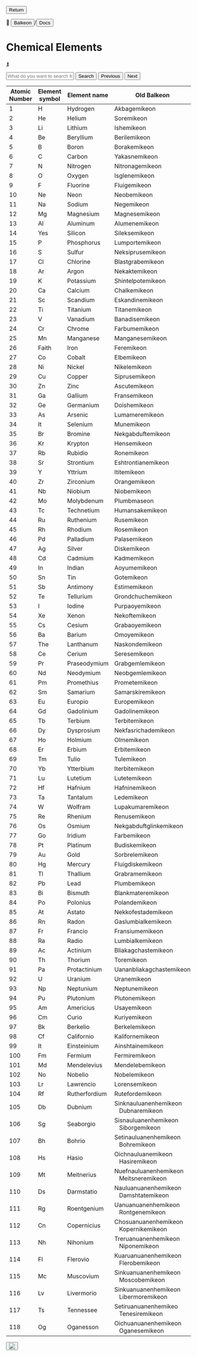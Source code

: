 <button class="button-82-pushable" role="button" onclick="history.back()">
 <span class="button-82-shadow"></span>
 <span class="button-82-edge"></span>
 <span class="button-82-front text">
 Return
 </span> </button>

📂 <button class="button-16" role="button" onclick="location.href='../../index'">Balkeon</button>/<button class="button-16" role= "button" onclick="location.href='../index'">Docs</button>

# Chemical Elements

<a name="top"></a>
<a class="top-link hide" href="#top">⏫️</a>

<input type="text" id="search-input" placeholder="What do you want to search for?"> <button id="search-button" onclick="searchAndHighlightTable()">Search</button> <button id= "next-button" onclick="previousMatch()">Previous</button> <button id="previous-button" onclick="nextMatch()">Next</button>

<div class="table-wrapper" markdown="block">
<table id="content-table" style="width:100%"><thead>
 <tr>
 <th>Atomic Number</th>
 <th>Element symbol</th>
 <th>Element name</th>
 <th>Old Balkeon</th>
 <th>Modern Balkeon</th>
 </tr></thead>
<tbody>
 <tr>
 <td>1</td>
 <td>H</td>
 <td>Hydrogen</td>
 <td>Akbagemikeon</td>
 <td>Hydrogenemikeon</td>
 </tr>
 <tr>
 <td>2</td>
 <td>He</td>
 <td>Helium</td>
 <td>Soremikeon</td>
 <td>Heliremikeon</td>
 </tr>
 <tr>
 <td>3</td>
 <td>Li</td>
 <td>Lithium</td>
 <td>Ishemikeon</td>
 <td>Litiremikeon</td>
 </tr>
 <tr>
 <td>4</td>
 <td>Be</td>
 <td>Beryllium</td>
 <td>Berilemikeon</td>
 <td>Berilemikeon</td>
 </tr>
 <tr>
 <td>5</td>
 <td>B</td>
 <td>Boron</td>
 <td>Borakemikeon</td>
 <td>Boremikeon</td>
 </tr>
 <tr>
 <td>6</td>
 <td>C</td>
 <td>Carbon</td>
 <td>Yakasnemikeon</td>
 <td>Karbonemikeon</td>
 </tr>
 <tr>
 <td>7</td>
 <td>N</td>
 <td>Nitrogen</td>
 <td>Nitronagemikeon</td>
 <td>Nitrogenemikeon</td>
 </tr>
 <tr>
 <td>8</td>
 <td>O</td>
 <td>Oxygen</td>
 <td>Isglenemikeon</td>
 <td>Oksigenemikeon</td>
 </tr>
 <tr>
 <td>9</td>
 <td>F</td>
 <td>Fluorine</td>
 <td>Fluigemikeon</td>
 <td>Fluoremikeon</td>
 </tr>
 <tr>
 <td>10</td>
 <td>Ne</td>
 <td>Neon</td>
 <td>Neobemikeon</td>
 <td>Neonemikeon</td>
 </tr>
 <tr>
 <td>11</td>
 <td>Na</td>
 <td>Sodium</td>
 <td>Negemikeon</td>
 <td>Natriumemikeon</td>
 </tr>
 <tr>
 <td>12</td>
 <td>Mg</td>
 <td>Magnesium</td>
 <td>Magnesemikeon</td>
 <td>Magnesemikeon</td>
 </tr>
 <tr>
 <td>13</td>
 <td>Al</td>
 <td>Aluminum</td>
 <td>Alumenemikeon</td>
 <td>Aluminemikeon</td>
 </tr>
 <tr>
 <td>14</td>
 <td>Yes</td>
 <td>Silicon</td>
 <td>Sileksemikeon</td>
 <td>Sileksemikeon</td>
 </tr>
 <tr>
 <td>15</td>
 <td>P</td>
 <td>Phosphorus</td>
 <td>Lumportemikeon</td>
 <td>Phosforemikeon</td>
 </tr>
 <tr>
 <td>16</td>
 <td>S</td>
 <td>Sulfur</td>
 <td>Neksiprusemikeon</td>
 <td>Sulfuremikeon</td>
 </tr>
 <tr>
 <td>17</td>
 <td>Cl</td>
 <td>Chlorine</td>
 <td>Blastgrabemikeon</td>
 <td>Kloremikeon</td>
 </tr>
 <tr>
 <td>18</td>
 <td>Ar</td>
 <td>Argon</td>
 <td>Nekaktemikeon</td>
 <td>Argonemikeon</td>
 </tr>
 <tr>
 <td>19</td>
 <td>K</td>
 <td>Potassium</td>
 <td>Shintelpotemikeon</td>
 <td>Kaliremikeon</td>
 </tr>
 <tr>
 <td>20</td>
 <td>Ca</td>
 <td>Calcium</td>
 <td>Chalkemikeon</td>
 <td>Kalsemikeon</td>
 </tr>
 <tr>
 <td>21</td>
 <td>Sc</td>
 <td>Scandium</td>
 <td>Eskandinemikeon</td>
 <td>Eskandemikeon</td>
 </tr>
 <tr>
 <td>22</td>
 <td>Ti</td>
 <td>Titanium</td>
 <td>Titanemikeon</td>
 <td>Titanemikeon</td>
 </tr>
 <tr>
 <td>23</td>
 <td>V</td>
 <td>Vanadium</td>
 <td>Banadisemikeon</td>
 <td>Banademikeon</td>
 </tr>
 <tr>
 <td>24</td>
 <td>Cr</td>
 <td>Chrome</td>
 <td>Farbumemikeon</td>
 <td>Kromemikeon</td>
 </tr>
 <tr>
 <td>25</td>
 <td>Mn</td>
 <td>Manganese</td>
 <td>Manganesemikeon</td>
 <td>Manganesemikeon</td>
 </tr>
 <tr>
 <td>26</td>
 <td>Faith</td>
 <td>Iron</td>
 <td>Feremikeon</td>
 <td>Feremikeon</td>
 </tr>
 <tr>
 <td>27</td>
 <td>Co</td>
 <td>Cobalt</td>
 <td>Elbemikeon</td>
 <td>Kobaltemikeon</td>
 </tr>
 <tr>
 <td>28</td>
 <td>Ni</td>
 <td>Nickel</td>
 <td>Nikelemikeon</td>
 <td>Nikelemikeon</td>
 </tr>
 <tr>
 <td>29</td>
 <td>Cu</td>
 <td>Copper</td>
 <td>Siprusemikeon</td>
 <td>Kuperemikeon</td>
 </tr>
 <tr>
 <td>30</td>
 <td>Zn</td>
 <td>Zinc</td>
 <td>Ascutemikeon</td>
 <td>Sinkemikeon</td>
 </tr>
 <tr>
 <td>31</td>
 <td>Ga</td>
 <td>Gallium</td>
 <td>Fransemikeon</td>
 <td>Galiremikeon</td>
 </tr>
 <tr>
 <td>32</td>
 <td>Ge</td>
 <td>Germanium</td>
 <td>Doishemikeon</td>
 <td>Germanemikeon</td>
 </tr>
 <tr>
 <td>33</td>
 <td>As</td>
 <td>Arsenic</td>
 <td>Lumameremikeon</td>
 <td>Arsenikemikeon</td>
 </tr>
 <tr>
 <td>34</td>
 <td>It</td>
 <td>Selenium</td>
 <td>Munemikeon</td>
 <td>Selenemikeon</td>
 </tr>
 <tr>
 <td>35</td>
 <td>Br</td>
 <td>Bromine</td>
 <td>Nekgabduftemikeon</td>
 <td>Bromosemikeon</td>
 </tr>
 <tr>
 <td>36</td>
 <td>Kr</td>
 <td>Krypton</td>
 <td>Hensemikeon</td>
 <td>Kryptonemikeon</td>
 </tr>
 <tr>
 <td>37</td>
 <td>Rb</td>
 <td>Rubidio</td>
 <td>Ronemikeon</td>
 <td>Rubidemikeon</td>
 </tr>
 <tr>
 <td>38</td>
 <td>Sr</td>
 <td>Strontium</td>
 <td>Eshtrontianemikeon</td>
 <td>Estrontianemikeon</td>
 </tr>
 <tr>
 <td>39</td>
 <td>Y</td>
 <td>Yttrium</td>
 <td>Ititemikeon</td>
 <td>Ititemikeon</td>
 </tr>
 <tr>
 <td>40</td>
 <td>Zr</td>
 <td>Zirconium</td>
 <td>Orangemikeon</td>
 <td>Sirkonemikeon</td>
 </tr>
 <tr>
 <td>41</td>
 <td>Nb</td>
 <td>Niobium</td>
 <td>Niobemikeon</td>
 <td>Niobemikeon</td>
 </tr>
 <tr>
 <td>42</td>
 <td>Mo</td>
 <td>Molybdenum</td>
 <td>Plumbmaseon</td>
 <td>Molidenemikeon</td>
 </tr>
 <tr>
 <td>43</td>
 <td>Tc</td>
 <td>Technetium</td>
 <td>Humansakemikeon</td>
 <td>Teknetosemikeon</td>
 </tr>
 <tr>
 <td>44</td>
 <td>Ru</td>
 <td>Ruthenium</td>
 <td>Rusemikeon</td>
 <td>Rutenemikeon</td>
 </tr>
 <tr>
 <td>45</td>
 <td>Rh</td>
 <td>Rhodium</td>
 <td>Rosemikeon</td>
 <td>Rodonemikeon</td>
 </tr>
 <tr>
 <td>46</td>
 <td>Pd</td>
 <td>Palladium</td>
 <td>Palasemikeon</td>
 <td>Palasemikeon</td>
 </tr>
 <tr>
 <td>47</td>
 <td>Ag</td>
 <td>Silver</td>
 <td>Diskemikeon</td>
 <td>Argusemikeon</td>
 </tr>
 <tr>
 <td>48</td>
 <td>Cd</td>
 <td>Cadmium</td>
 <td>Kadmemikeon</td>
 <td>Kadmemikeon</td>
 </tr>
 <tr>
 <td>49</td>
 <td>In</td>
 <td>Indian</td>
 <td>Aoyumemikeon</td>
 <td>Indiremikeon</td>
 </tr>
 <tr>
 <td>50</td>
 <td>Sn</td>
 <td>Tin</td>
 <td>Gotemikeon</td>
 <td>Estagnemikeon</td>
 </tr>
 <tr>
 <td>51</td>
 <td>Sb</td>
 <td>Antimony</td>
 <td>Estimemikeon</td>
 <td>Estimemikeon</td>
 </tr>
 <tr>
 <td>52</td>
 <td>Te</td>
 <td>Tellurium</td>
 <td>Grondchuchemikeon</td>
 <td>Teluremikeon</td>
 </tr>
 <tr>
 <td>53</td>
 <td>I</td>
 <td>Iodine</td>
 <td>Purpaoyemikeon</td>
 <td>Iodesemikeon</td>
 </tr>
 <tr>
 <td>54</td>
 <td>Xe</td>
 <td>Xenon</td>
 <td>Nekoftemikeon</td>
 <td>Senosemikeon</td>
 </tr>
 <tr>
 <td>55</td>
 <td>Cs</td>
 <td>Cesium</td>
 <td>Grabaoyemikeon</td>
 <td>Kesimemikeon</td>
 </tr>
 <tr>
 <td>56</td>
 <td>Ba</td>
 <td>Barium</td>
 <td>Omoyemikeon</td>
 <td>Barisemikeon</td>
 </tr>
 <tr>
 <td>57</td>
 <td>The</td>
 <td>Lanthanum</td>
 <td>Naskondemikeon</td>
 <td>Lantanemikeon</td>
 </tr>
 <tr>
 <td>58</td>
 <td>Ce</td>
 <td>Cerium</td>
 <td>Seresemikeon</td>
 <td>Seresemikeon</td>
 </tr>
 <tr>
 <td>59</td>
 <td>Pr</td>
 <td>Praseodymium</td>
 <td>Grabgemlemikeon</td>
 <td>Prasiodemikeon</td>
 </tr>
 <tr>
 <td>60</td>
 <td>Nd</td>
 <td>Neodymium</td>
 <td>Neobgemlemikeon</td>
 <td>Neodemikeon</td>
 </tr>
 <tr>
 <td>61</td>
 <td>Pm</td>
 <td>Promethius</td>
 <td>Prometemikeon</td>
 <td>Prometemikeon</td>
 </tr>
 <tr>
 <td>62</td>
 <td>Sm</td>
 <td>Samarium</td>
 <td>Samarskiremikeon</td>
 <td>Samaremikeon</td>
 </tr>
 <tr>
 <td>63</td>
 <td>Eu</td>
 <td>Europio</td>
 <td>Europemikeon</td>
 <td>Europemikeon</td>
 </tr>
 <tr>
 <td>64</td>
 <td>Gd</td>
 <td>Gadolinium</td>
 <td>Gadolinemikeon</td>
 <td>Gadolinemikeon</td>
 </tr>
 <tr>
 <td>65</td>
 <td>Tb</td>
 <td>Terbium</td>
 <td>Terbitemikeon</td>
 <td>Terbitemikeon</td>
 </tr>
 <tr>
 <td>66</td>
 <td>Dy</td>
 <td>Dysprosium</td>
 <td>Nekfasrichademikeon</td>
 <td>Disprosemikeon</td>
 </tr>
 <tr>
 <td>67</td>
 <td>Ho</td>
 <td>Holmium</td>
 <td>Olmemikeon</td>
 <td>Olmemikeon</td>
 </tr>
 <tr>
 <td>68</td>
 <td>Er</td>
 <td>Erbium</td>
 <td>Erbitemikeon</td>
 <td>Erbitemikeon</td>
 </tr>
 <tr>
 <td>69</td>
 <td>Tm</td>
 <td>Tulio</td>
 <td>Tulemikeon</td>
 <td>Tulemikeon</td>
 </tr>
 <tr>
 <td>70</td>
 <td>Yb</td>
 <td>Ytterbium</td>
 <td>Iterbitemikeon</td>
 <td>Iterbitemikeon</td>
 </tr>
 <tr>
 <td>71</td>
 <td>Lu</td>
 <td>Lutetium</td>
 <td>Lutetemikeon</td>
 <td>Lutetemikeon</td>
 </tr>
 <tr>
 <td>72</td>
 <td>Hf</td>
 <td>Hafnium</td>
 <td>Hafninemikeon</td>
 <td>Hafninemikeon</td>
 </tr>
 <tr>
 <td>73</td>
 <td>Ta</td>
 <td>Tantalum</td>
 <td>Ledemikeon</td>
 <td>Tantalemikeon</td>
 </tr>
 <tr>
 <td>74</td>
 <td>W</td>
 <td>Wolfram</td>
 <td>Lupakumaremikeon</td>
  <td>Bolframemikeon</td>
 </tr>
 <tr>
 <td>75</td>
 <td>Re</td>
 <td>Rhenium</td>
 <td>Renusemikeon</td>
 <td>Renusemikeon</td>
 </tr>
 <tr>
 <td>76</td>
 <td>Os</td>
 <td>Osmium</td>
 <td>Nekgabduftglinkemikeon</td>
 <td>Osmeremikeon</td>
 </tr>
 <tr>
 <td>77</td>
 <td>Go</td>
 <td>Iridium</td>
 <td>Farbemikeon</td>
 <td>Iridemikeon</td>
 </tr>
 <tr>
 <td>78</td>
 <td>Pt</td>
 <td>Platinum</td>
 <td>Budiskemikeon</td>
 <td>Platinemikeon</td>
 </tr>
 <tr>
 <td>79</td>
 <td>Au</td>
 <td>Gold</td>
 <td>Sorbrelemikeon</td>
 <td>Auremikeon</td>
 </tr>
 <tr>
 <td>80</td>
 <td>Hg</td>
 <td>Mercury</td>
 <td>Fluigdiskemikeon</td>
 <td>Merksemikeon</td>
 </tr>
 <tr>
 <td>81</td>
 <td>Tl</td>
 <td>Thallium</td>
 <td>Grabramemikeon</td>
 <td>Talimemikeon</td>
 </tr>
 <tr>
 <td>82</td>
 <td>Pb</td>
 <td>Lead</td>
 <td>Plumbemikeon</td>
 <td>Plumbemikeon</td>
 </tr>
 <tr>
 <td>83</td>
 <td>Bi</td>
 <td>Bismuth</td>
 <td>Blankmateremikeon</td>
 <td>Bismutemikeon</td>
 </tr>
 <tr>
 <td>84</td>
 <td>Po</td>
 <td>Polonius</td>
 <td>Polandemikeon</td>
 <td>Polandemikeon</td>
 </tr>
 <tr>
 <td>85</td>
 <td>At</td>
 <td>Astato</td>
 <td>Nekkofestademikeon</td>
 <td>Astatemikeon</td>
 </tr>
 <tr>
 <td>86</td>
 <td>Rn</td>
 <td>Radon</td>
 <td>Gaslumbialkemikeon </td>
 <td>Radonemikeon</td>
 </tr>
 <tr>
 <td>87</td>
 <td>Fr</td>
 <td>Francio</td>
 <td>Fransiumemikeon</td>
 <td>Fransemikeon</td>
 </tr>
 <tr>
 <td>88</td>
 <td>Ra</td>
 <td>Radio</td>
 <td>Lumbialkemikeon </td>
 <td>Rayemikeon</td>
 </tr>
 <tr>
 <td>89</td>
 <td>Ac</td>
 <td>Actinium</td>
 <td>Bliakagchastemikeon</td>
 <td>Aktinemikeon</td>
 </tr>
 <tr>
 <td>90</td>
 <td>Th</td>
 <td>Thorium</td>
 <td>Toremikeon</td>
 <td>Toremikeon</td>
 </tr>
 <tr>
 <td>91</td>
 <td>Pa</td>
 <td>Protactinium</td>
 <td>Uananbliakagchastemikeon</td>
 <td>Protaktinemikeon</td>
 </tr>
 <tr>
 <td>92</td>
 <td>U</td>
 <td>Uranium</td>
 <td>Uranemikeon</td>
 <td>Uranemikeon</td>
 </tr>
 <tr>
 <td>93</td>
 <td>Np</td>
 <td>Neptunium</td>
 <td>Neptunemikeon</td>
 <td>Neptunemikeon</td>
 </tr>
 <tr>
 <td>94</td>
 <td>Pu</td>
 <td>Plutonium</td>
 <td>Plutonemikeon</td>
 <td>Plutonemikeon</td>
 </tr>
 <tr>
 <td>95</td>
 <td>Am</td>
 <td>Americius</td>
 <td>Usayemikeon</td>
 <td>Usayemikeon</td>
 </tr>
 <tr>
 <td>96</td>
 <td>Cm</td>
 <td>Curio</td>
 <td>Kuriyemikeon</td>
 <td>Kuriyemikeon</td>
 </tr>
 <tr>
 <td>97</td>
 <td>Bk</td>
 <td>Berkelio</td>
 <td>Berkelemikeon</td>
 <td>Berkelemikeon</td>
 </tr>
 <tr>
 <td>98</td>
 <td>Cf</td>
 <td>Californio</td>
 <td>Kalifornemikeon</td>
 <td>Kalifornemikeon</td>
 </tr>
 <tr>
 <td>99</td>
 <td>It</td>
 <td>Einsteinium</td>
 <td>Ainshtainemikeon</td>
 <td>Ainshtainemikeon</td>
 </tr>
 <tr>
 <td>100</td>
 <td>Fm</td>
 <td>Fermium</td>
 <td>Fermiremikeon</td>
 <td>Fermiremikeon</td>
 </tr>
 <tr>
 <td>101</td>
 <td>Md</td>
 <td>Mendelevius</td>
 <td>Mendelebemikeon</td>
 <td>Mendelebemikeon</td>
 </tr>
 <tr>
 <td>102</td>
 <td>No</td>
 <td>Nobelio</td>
 <td>Nobelemikeon</td>
 <td>Nobelemikeon</td>
 </tr>
 <tr>
 <td>103</td>
 <td>Lr</td>
 <td>Lawrencio</td>
 <td>Lorensemikeon</td>
 <td>Lorensemikeon</td>
 </tr>
 <tr>
 <td>104</td>
 <td>Rf</td>
 <td>Rutherfordium</td>
 <td>Rutefordemikeon </td>
 <td>Rutefordemikeon </td>
 </tr>
 <tr>
 <td>105</td>
 <td>Db</td>
 <td>Dubnium</td>
 <td>Sinknauluanenhemikeon<br>&nbsp;&nbsp;&nbsp;Dubnaremikeon</td>
 <td>Dubnaremikeon</td>
 </tr>
 <tr>
 <td>106</td>
 <td>Sg</td>
 <td>Seaborgio</td>
 <td>Sisnauluanenhemikeon<br>&nbsp;&nbsp;&nbsp;Siborgemikeon</td>
 <td>Siborgemikeon</td>
 </tr>
 <tr>
 <td>107</td>
 <td>Bh</td>
 <td>Bohrio</td>
 <td>Setinauluanenhemikeon<br>&nbsp;&nbsp;&nbsp;Bohremikeon</td>
 <td>Bohremikeon</td>
 </tr>
 <tr>
 <td>108</td>
 <td>Hs</td>
 <td>Hasio</td>
 <td>Oichnauluanemikeon<br>&nbsp;&nbsp;&nbsp;Hasiremikeon</td>
 <td>Hasiremikeon</td>
 </tr>
 <tr>
 <td>109</td>
 <td>Mt</td>
 <td>Meitnerius</td>
 <td>Nuefnauluanenhemikeon<br>&nbsp;&nbsp;&nbsp;Meitsneremikeon</td>
 <td>&nbsp;&nbsp;&nbsp;Meitsneremikeon</td>
 </tr>
 <tr>
 <td>110</td>
 <td>Ds</td>
 <td>Darmstatio</td>
 <td>Nauluanuanenhemikeon<br>&nbsp;&nbsp;&nbsp;Damshtatemikeon</td>
 <td>Damshtatemikeon</td>
 </tr>
 <tr>
 <td>111</td>
 <td>Rg</td>
 <td>Roentgenium</td>
 <td>Uanuanuanenhemikeon<br>&nbsp;&nbsp;&nbsp;Rontgenemikeon</td>
 <td>Rontgenemikeon</td>
 </tr>
 <tr>
 <td>112</td>
 <td>Cn</td>
 <td>Copernicius</td>
 <td>Chosuanuanenhemikeon<br>&nbsp;&nbsp;&nbsp;Kopernikemikeon</td>
 <td>Kopernikemikeon</td>
 </tr>
 <tr>
 <td>113</td>
 <td>Nh</td>
 <td>Nihonium</td>
 <td>Treruanuanenhemikeon<br>&nbsp;&nbsp;&nbsp;Niponemikeon</td>
 <td>Niponemikeon</td>
 </tr>
 <tr>
 <td>114</td>
 <td>Fl</td>
 <td>Flerovio</td>
 <td>Kuaruanuanenhemikeon<br>&nbsp;&nbsp;&nbsp;Flerobemikeon</td>
 <td>Flerobemikeon</td>
 </tr>
 <tr>
 <td>115</td>
 <td>Mc</td>
 <td>Muscovium</td>
 <td>Sinkuanuanenhemikeon<br>&nbsp;&nbsp;&nbsp;Moscobemikeon</td>
 <td>Moscobemikeon</td>
 </tr>
 <tr>
 <td>116</td>
 <td>Lv</td>
 <td>Livermorio</td>
 <td>Sinkuanuanenhemikeon<br>&nbsp;&nbsp;&nbsp;Libermoremikeon</td>
 <td>Libermoremikeon</td>
 </tr>
 <tr>
 <td>117</td>
 <td>Ts</td>
 <td>Tennessee</td>
 <td>Setiruanuanenhemikeo <br>&nbsp;&nbsp;&nbsp;Tenesiremikeon</td>
 <td>Tenesiremikeon</td>
 </tr>
 <tr>
 <td>118</td>
 <td>Og</td>
 <td>Oganesson</td>
 <td>Oichuanuanenhemikeon<br>&nbsp;&nbsp;&nbsp;Oganesemikeon</td>
 <td>Oganesemikeon</td>
 </tr>
</tbody></table>
</div>


<button class="button-17" role="button" onclick="langRedirect('es')"><img src="https://img.icons8.com/?size=35&id=95094&format=png&color=000000"/></button> 
